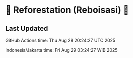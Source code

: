 
# 🌳 Reforestation (Reboisasi) 🌲

## Last Updated

GitHub Actions time: Thu Aug 28 20:24:27 UTC 2025

Indonesia/Jakarta time: Fri Aug 29 03:24:27 WIB 2025

